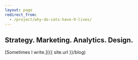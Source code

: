 ```yaml
---
layout: page
redirect_from:
  - /project/why-do-cats-have-9-lives/
---
```


## Strategy. Marketing. Analytics. Design.

[Sometimes I write.]({{ site.url }}/blog)

